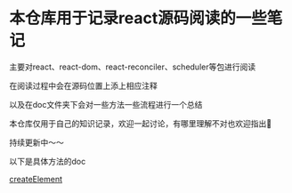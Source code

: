 # 本仓库用于记录react源码阅读的一些笔记

主要对react、react-dom、react-reconciler、scheduler等包进行阅读

在阅读过程中会在源码位置上添上相应注释

以及在doc文件夹下会对一些方法一些流程进行一个总结

本仓库仅用于自己的知识记录，欢迎一起讨论，有哪里理解不对也欢迎指出👏

持续更新中～～

以下是具体方法的doc

[createElement](./doc/createElement.md)
